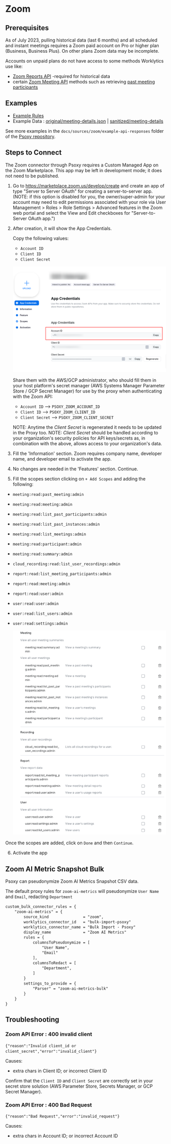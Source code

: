 # Zoom

## Prerequisites

As of July 2023, pulling historical data (last 6 months) and all scheduled and instant meetings
requires a Zoom paid account on Pro or higher plan (Business, Business Plus). On other plans Zoom
data may be incomplete.

Accounts on unpaid plans do not have access to some methods Worklytics use like:

- [Zoom Reports API](https://developers.zoom.us/docs/api/rest/reference/zoom-api/methods/#tag/Reports)
  -required for historical data
- certain
  [Zoom Meeting API](https://developers.zoom.us/docs/api/rest/reference/zoom-api/methods/#tag/Meetings)
  methods such as retrieving
  [past meeting participants](https://developers.zoom.us/docs/api/rest/reference/zoom-api/methods/#operation/pastMeetingParticipants)

## Examples

- [Example Rules](zoom.yaml)
- Example Data : [original/meeting-details.json](example-api-responses/original/meeting-details.json) |
  [sanitized/meeting-details](example-api-responses/sanitized/meeting-details.json)

See more examples in the `docs/sources/zoom/example-api-responses` folder
of the [Psoxy repository](https://github.com/Worklytics/psoxy).

## Steps to Connect

The Zoom connector through Psoxy requires a Custom Managed App on the Zoom Marketplace. This app may
be left in development mode; it does not need to be published.

1. Go to https://marketplace.zoom.us/develop/create and create an app of type "Server to Server
OAuth" for creating a server-to-server app. (NOTE: if this option is disabled for you, the owner/super-admin for your account may need to edit permissions associated with your role via User Management > Roles > Role Settings > Advanced features in the Zoom web portal and select the View and Edit checkboxes for "Server-to-Server OAuth app.")

2. After creation, it will show the App Credentials.

   Copy the following values:

   - `Account ID`
   - `Client ID`
   - `Client Secret`

   ![Server to Server OAuth App](server-to-server-oauth-app.png)

   Share them with the AWS/GCP administrator, who should fill them in your host platform's secret
   manager (AWS Systems Manager Parameter Store / GCP Secret Manager) for use by the proxy when
   authenticating with the Zoom API:

   - `Account ID` --> `PSOXY_ZOOM_ACCOUNT_ID`
   - `Client ID` --> `PSOXY_ZOOM_CLIENT_ID`
   - `Client Secret` --> `PSOXY_ZOOM_CLIENT_SECRET`

   NOTE: Anytime the _Client Secret_ is regenerated it needs to be updated in the Proxy too. NOTE:
   _Client Secret_ should be handled according to your organization's security policies for API
   keys/secrets as, in combination with the above, allows access to your organization's data.

3. Fill the 'Information' section. Zoom requires company name, developer name, and developer email
   to activate the app.

4. No changes are needed in the 'Features' section. Continue.

5. Fill the scopes section clicking on `+ Add Scopes` and adding the following:

* `meeting:read:past_meeting:admin`
* `meeting:read:meeting:admin`
* `meeting:read:list_past_participants:admin`
* `meeting:read:list_past_instances:admin`
* `meeting:read:list_meetings:admin`
* `meeting:read:participant:admin`
* `meeting:read:summary:admin`
* `cloud_recording:read:list_user_recordings:admin`
* `report:read:list_meeting_participants:admin`
* `report:read:meeting:admin`
* `report:read:user:admin`
* `user:read:user:admin`
* `user:read:list_users:admin`
* `user:read:settings:admin`

    ![Scopes](scopes.png)

Once the scopes are added, click on `Done` and then `Continue`.

6. Activate the app

## Zoom AI Metric Snapshot Bulk

Psoxy can pseudonymize Zoom AI Metrics Snapshot CSV data.

The default proxy rules for `zoom-ai-metrics` will pseudonymize `User Name` and `Email`, redacting `Department`

```hcl
custom_bulk_connector_rules = {
    "zoom-ai-metrics" = {
        source_kind               = "zoom",
        worklytics_connector_id   = "bulk-import-psoxy"
        worklytics_connector_name = "Bulk Import - Psoxy"
        display_name              = "Zoom AI Metrics"
        rules = {
            columnsToPseudonymize = [
                "User Name",
                "Email"
            ],
            columnsToRedact = [
                "Department",
            ]
        }
        settings_to_provide = {
            "Parser" = "zoom-ai-metrics-bulk"
        }
    }
}
```

## Troubleshooting

### Zoom API Error : 400 invalid client

`{"reason":"Invalid client_id or client_secret","error":"invalid_client"}`

Causes:
   - extra chars in Client ID; or incorrect Client ID

Confirm that the `Client ID` and `Client Secret` are correctly set in your secret store solution (AWS Parameter Store, Secrets Manager, or GCP Secret Manager).

### Zoom API Error : 400 Bad Request

`{"reason":"Bad Request","error":"invalid_request"}`

Causes:
  - extra chars in Account ID; or incorrect Account ID